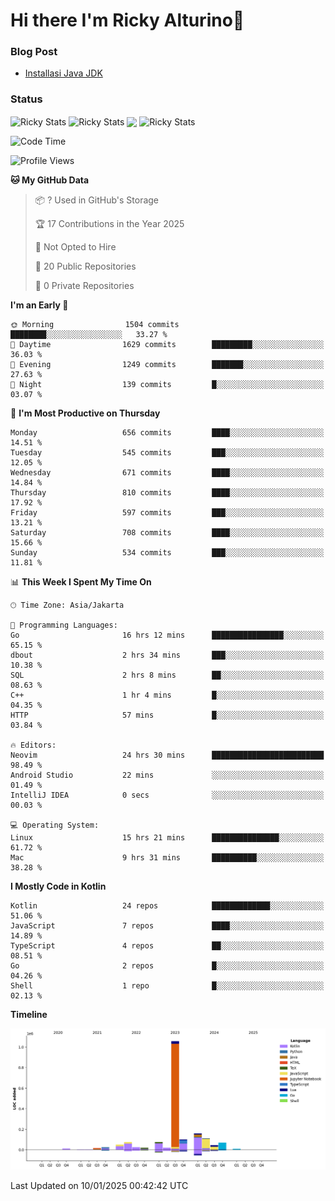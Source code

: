 # Hi there I'm Ricky Alturino👋

### Blog Post

<!-- BLOG-POST-LIST:START -->

- [Installasi Java JDK](https://onirutla.medium.com/installasi-java-jdk-ec701beeb5cb?source=rss-d9d81c918cc9------2)
<!-- BLOG-POST-LIST:END -->

### Status

<img align="center" alt="Ricky Stats" src="https://github-readme-stats.vercel.app/api?username=Alturino&theme=dark&show_icons=true&hide_border=false" />
<img align="center" alt="Ricky Stats" src="https://github-readme-stats.vercel.app/api/top-langs/?username=Alturino&theme=dark&show_icons=true&layout=compact"/>
<img align="center" width="640px" src="https://github-readme-stats.vercel.app/api/wakatime?username=Alturino&layout=compact&hide_border=true&theme=dark">
<img align="center" alt="Ricky Stats" src="https://leetcard.jacoblin.cool/onirutla?border=0&radius=20&ext=activity"/>

<!--START_SECTION:waka-->
![Code Time](http://img.shields.io/badge/Code%20Time-872%20hrs%2034%20mins-blue)

![Profile Views](http://img.shields.io/badge/Profile%20Views-0-blue)

**🐱 My GitHub Data** 

> 📦 ? Used in GitHub's Storage 
 > 
> 🏆 17 Contributions in the Year 2025
 > 
> 🚫 Not Opted to Hire
 > 
> 📜 20 Public Repositories 
 > 
> 🔑 0 Private Repositories 
 > 
**I'm an Early 🐤** 

```text
🌞 Morning                1504 commits        ████████░░░░░░░░░░░░░░░░░   33.27 % 
🌆 Daytime                1629 commits        █████████░░░░░░░░░░░░░░░░   36.03 % 
🌃 Evening                1249 commits        ███████░░░░░░░░░░░░░░░░░░   27.63 % 
🌙 Night                  139 commits         █░░░░░░░░░░░░░░░░░░░░░░░░   03.07 % 
```
📅 **I'm Most Productive on Thursday** 

```text
Monday                   656 commits         ████░░░░░░░░░░░░░░░░░░░░░   14.51 % 
Tuesday                  545 commits         ███░░░░░░░░░░░░░░░░░░░░░░   12.05 % 
Wednesday                671 commits         ████░░░░░░░░░░░░░░░░░░░░░   14.84 % 
Thursday                 810 commits         ████░░░░░░░░░░░░░░░░░░░░░   17.92 % 
Friday                   597 commits         ███░░░░░░░░░░░░░░░░░░░░░░   13.21 % 
Saturday                 708 commits         ████░░░░░░░░░░░░░░░░░░░░░   15.66 % 
Sunday                   534 commits         ███░░░░░░░░░░░░░░░░░░░░░░   11.81 % 
```


📊 **This Week I Spent My Time On** 

```text
🕑︎ Time Zone: Asia/Jakarta

💬 Programming Languages: 
Go                       16 hrs 12 mins      ████████████████░░░░░░░░░   65.15 % 
dbout                    2 hrs 34 mins       ███░░░░░░░░░░░░░░░░░░░░░░   10.38 % 
SQL                      2 hrs 8 mins        ██░░░░░░░░░░░░░░░░░░░░░░░   08.63 % 
C++                      1 hr 4 mins         █░░░░░░░░░░░░░░░░░░░░░░░░   04.35 % 
HTTP                     57 mins             █░░░░░░░░░░░░░░░░░░░░░░░░   03.84 % 

🔥 Editors: 
Neovim                   24 hrs 30 mins      █████████████████████████   98.49 % 
Android Studio           22 mins             ░░░░░░░░░░░░░░░░░░░░░░░░░   01.49 % 
IntelliJ IDEA            0 secs              ░░░░░░░░░░░░░░░░░░░░░░░░░   00.03 % 

💻 Operating System: 
Linux                    15 hrs 21 mins      ███████████████░░░░░░░░░░   61.72 % 
Mac                      9 hrs 31 mins       ██████████░░░░░░░░░░░░░░░   38.28 % 
```

**I Mostly Code in Kotlin** 

```text
Kotlin                   24 repos            █████████████░░░░░░░░░░░░   51.06 % 
JavaScript               7 repos             ████░░░░░░░░░░░░░░░░░░░░░   14.89 % 
TypeScript               4 repos             ██░░░░░░░░░░░░░░░░░░░░░░░   08.51 % 
Go                       2 repos             █░░░░░░░░░░░░░░░░░░░░░░░░   04.26 % 
Shell                    1 repo              █░░░░░░░░░░░░░░░░░░░░░░░░   02.13 % 
```



**Timeline**

![Lines of Code chart](https://raw.githubusercontent.com/Alturino/Alturino/main/assets/bar_graph.png)


 Last Updated on 10/01/2025 00:42:42 UTC
<!--END_SECTION:waka-->
